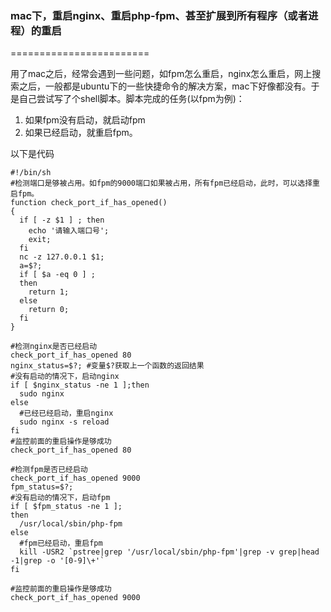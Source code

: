 ### mac下，重启nginx、重启php-fpm、甚至扩展到所有程序（或者进程）的重启

========================

 用了mac之后，经常会遇到一些问题，如fpm怎么重启，nginx怎么重启，网上搜索之后，一般都是ubuntu下的一些快捷命令的解决方案，mac下好像都没有。于是自己尝试写了个shell脚本。脚本完成的任务(以fpm为例)：

1. 如果fpm没有启动，就启动fpm
2. 如果已经启动，就重启fpm。

以下是代码

```
#!/bin/sh
#检测端口是够被占用。如fpm的9000端口如果被占用，所有fpm已经启动，此时，可以选择重启fpm。
function check_port_if_has_opened()
{
  if [ -z $1 ] ; then
    echo '请输入端口号';
    exit;
  fi
  nc -z 127.0.0.1 $1;
  a=$?;
  if [ $a -eq 0 ] ;
  then
    return 1;
  else
    return 0;
  fi
}

#检测nginx是否已经启动
check_port_if_has_opened 80
nginx_status=$?; #变量$?获取上一个函数的返回结果
#没有启动的情况下，启动nginx
if [ $nginx_status -ne 1 ];then
  sudo nginx
else
  #已经已经启动，重启nginx
  sudo nginx -s reload
fi
#监控前面的重启操作是够成功
check_port_if_has_opened 80

#检测fpm是否已经启动
check_port_if_has_opened 9000
fpm_status=$?;
#没有启动的情况下，启动fpm
if [ $fpm_status -ne 1 ];
then
  /usr/local/sbin/php-fpm
else
  #fpm已经启动，重启fpm
  kill -USR2 `pstree|grep '/usr/local/sbin/php-fpm'|grep -v grep|head -1|grep -o '[0-9]\+'`
fi

#监控前面的重启操作是够成功
check_port_if_has_opened 9000
```
	


